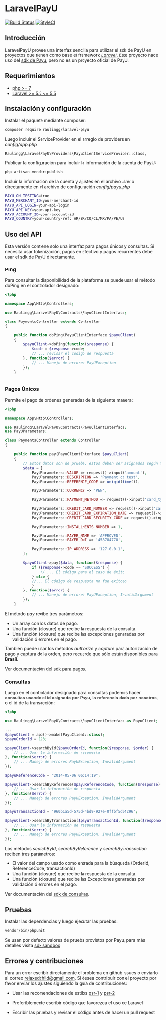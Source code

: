 LaravelPayU
================

[![Build Status](https://travis-ci.org/raulingg/laravel-payu.svg?branch=master)](https://travis-ci.org/raulingg/laravel-payu)
[![StyleCI](https://styleci.io/repos/115456243/shield?branch=master)](https://styleci.io/repos/115456243)

Introducción
------------

LaravelPayU provee una interfaz sencilla para utilizar el sdk de PayU en proyectos que tienen como base el framework [*Laravel*](https://laravel.com).
Este proyecto hace uso del [sdk de Payu](http://developers.payulatam.com/es/sdk/), pero no es un proyecto oficial de PayU.

Requerimientos
------------
* [php >= 7](http://php.net/)
* [Laravel >= 5.2 <= 5.5](https://laravel.com)


Instalación y configuración
------------

Instalar el paquete mediante composer:

```bash
composer require raulingg/laravel-payu
```

Luego incluir el ServiceProvider en el arreglo de providers en *config/app.php*

```bash
Raulingg\LaravelPayU\Providers\PayuClientServiceProvider::class,
```

Publicar la configuración para incluir la información de la cuenta de PayU:

```bash
php artisan vendor:publish 
```

Incluir la información de la cuenta y ajustes en el archivo *.env* o directamente en
el archivo de configuración *config/payu.php*

```bash
PAYU_ON_TESTING=true
PAYU_MERCHANT_ID=your-merchant-id
PAYU_API_LOGIN=your-api-login
PAYU_API_KEY=your-api-key
PAYU_ACCOUNT_ID=your-account-id
PAYU_COUNTRY=your-country-ref: AR/BR/CO/CL/MX/PA/PE/US
```

## Uso del API

Esta versión contiene solo una interfaz para pagos únicos y consultas.
Si necesita usar tokenización, pagos en efectivo y pagos recurrentes debe usar el sdk de PayU directamente.

### Ping

Para consultar la disponibilidad de la plataforma se puede usar el método doPing en el controlador
designado:

```php
<?php

namespace App\Http\Controllers;

use Raulingg\LaravelPayU\Contracts\PayuClientInterface;

class PaymentsController extends Controller
{

    public function doPing(PayuClientInterface $payuClient)
    {
        $payuClient->doPing(function($response) {
            $code = $response->code;
            // ... revisar el codigo de respuesta
        }, function($error) {
            // ... Manejo de errores PayUException
        });
    }
    

```

### Pagos Únicos

Permite el pago de ordenes generadas de la siguiente manera:

```php
<?php

namespace App\Http\Controllers;

use Raulingg\LaravelPayU\Contracts\PayuClientInterface;
use PayUParameters;

class PaymentsController extends Controller
{

    public function pay(PayuClientInterface $payuClient)
    {
        // Estos datos son de prueba, estos deben ser asignados según tus requerimientos
        $data = [
            PayUParameters::VALUE => request()->input('amount'),
            PayUParameters::DESCRIPTION => 'Payment cc test',
            PayUParameters::REFERENCE_CODE => uniqid(time()),

            PayUParameters::CURRENCY => 'PEN',

            PayUParameters::PAYMENT_METHOD => request()->input('card_type'), // VISA, MASTERCARD, ...

            PayUParameters::CREDIT_CARD_NUMBER => request()->input('card_number') // '4907840000000005',
            PayUParameters::CREDIT_CARD_EXPIRATION_DATE => request()->input('card_expiration_date'),
            PayUParameters::CREDIT_CARD_SECURITY_CODE => request()->input('card_security_code'),

            PayUParameters::INSTALLMENTS_NUMBER => 1,

            PayUParameters::PAYER_NAME => 'APPROVED',
            PayUParameters::PAYER_DNI => '458784778',

            PayUParameters::IP_ADDRESS => '127.0.0.1',
        ];

        $payuClient->pay($data, function($response) {
            if ($response->code == 'SUCCESS') {        
                // ... El código para el caso de éxito
            } else {
            //... El código de respuesta no fue exitoso
            }
        }, function($error) {
            // ... Manejo de errores PayUException, InvalidArgument
        });
    }

```

El método *pay* recibe tres parámetros:

- Un array con los datos de pago.
- Una función (closure) que recibe la respuesta de la consulta.
- Una función (closure) que recibe las excepciones generadas por validación ó errores en el pago.

También puede usar los métodos *authorize* y *capture* para autorización de
pago y captura de la orden, pero recuerde que sólo están disponibles para **Brasíl**.

Ver documentación del [sdk para pagos](http://developers.payulatam.com/es/sdk/payments.html).

### Consultas

Luego en el controlador designado para consultas podemos hacer consultas usando el id asignado por Payu, la referencia dada por nosotros, o el id de la transacción:

```php
<?php

use Raulingg\LaravelPayU\Contracts\PayuClientInterface as PayuClient;

...
$payuClient = app()->make(PayuClient::class);
$payuOrderId = 123;

$payuClient->searchById($payuOrderId, function($response, $order) {
    // ... Usar la información de respuesta
}, function($error) {
    // ... Manejo de errores PayUException, InvalidArgument
});

$payuReferenceCode = "2014-05-06 06:14:19";

$payuClient->searchByReference($payuReferenceCode, function($response) {
    // ... Usar la información de respuesta
}, function($error) {
    // ... Manejo de errores PayUException, InvalidArgument
});

$payuTransactionId = '960b1a5d-575d-4bd9-927e-0ffbf5dc4296';

$payuClient->searchByTransaction($payuTransactionId, function($response) {
    // ... Usar la información de respuesta
}, function($error) {
    // ... Manejo de errores PayUException, InvalidArgument
});

```

Los métodos *searchById*, *searchByReference* y *searchByTransaction* reciben tres parámetros:

- El valor del campo usado como entrada para la búsqueda (OrderId, ReferenceCode, transactionId)
- Una función (closure) que recibe la respuesta de la consulta.
- Una función (closure) que recibe las Excepciones generadas por validación ó errores en el pago.

Ver documentación del [sdk de consultas](http://developers.payulatam.com/es/sdk/queries.html).

Pruebas
------------

Instalar las dependencias y luego ejecutar las pruebas:

```bash
vendor/bin/phpunit
```

Se usan por defecto valores de prueba provistos por Payu, para más detalles visita
[sdk sandbox](http://developers.payulatam.com/es/sdk/sandbox.html)

Errores y contribuciones
------------

Para un error escribir directamente el problema en github issues o enviarlo
al correo relaxedchild@gmail.com. Si desea contribuir con el proyecto por favor enviar los ajustes siguiendo la guía de contribuciones:

- Usar las recomendaciones de estilos [psr-1](http://www.php-fig.org/psr/psr-1/) y [psr-2](http://www.php-fig.org/psr/psr-2/)

- Preferiblemente escribir código que favorezca el uso de Laravel

- Escribir las pruebas y revisar el código antes de hacer un pull request

